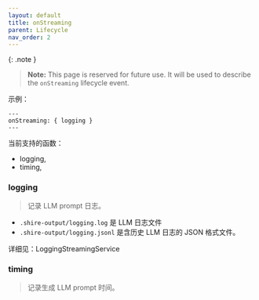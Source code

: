 ```yaml
---
layout: default
title: onStreaming
parent: Lifecycle
nav_order: 2
---
```


{: .note }
> **Note:** This page is reserved for future use. It will be used to describe the `onStreaming` lifecycle event.


示例：

```shire
---
onStreaming: { logging }
---
```

当前支持的函数：

- logging,
- timing,

### logging

> 记录 LLM prompt 日志。

- `.shire-output/logging.log` 是 LLM 日志文件
- `.shire-output/logging.jsonl` 是含历史 LLM 日志的 JSON 格式文件。

详细见：LoggingStreamingService

### timing

> 记录生成 LLM prompt 时间。
